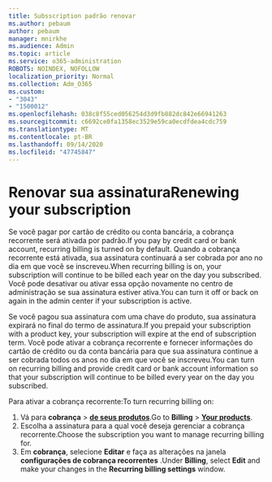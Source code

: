```yaml
---
title: Subsscription padrão renovar
ms.author: pebaum
author: pebaum
manager: mnirkhe
ms.audience: Admin
ms.topic: article
ms.service: o365-administration
ROBOTS: NOINDEX, NOFOLLOW
localization_priority: Normal
ms.collection: Adm_O365
ms.custom:
- "3043"
- "1500012"
ms.openlocfilehash: 038c8f55ced056254d3d9fb882dc842e66941263
ms.sourcegitcommit: c6692ce0fa1358ec3529e59ca0ecdfdea4cdc759
ms.translationtype: MT
ms.contentlocale: pt-BR
ms.lasthandoff: 09/14/2020
ms.locfileid: "47745847"
---
```

# <a name="renewing-your-subscription"></a><span data-ttu-id="53846-102">Renovar sua assinatura</span><span class="sxs-lookup"><span data-stu-id="53846-102">Renewing your subscription</span></span>

<span data-ttu-id="53846-103">Se você pagar por cartão de crédito ou conta bancária, a cobrança recorrente será ativada por padrão.</span><span class="sxs-lookup"><span data-stu-id="53846-103">If you pay by credit card or bank account, recurring billing is turned on by default.</span></span> <span data-ttu-id="53846-104">Quando a cobrança recorrente está ativada, sua assinatura continuará a ser cobrada por ano no dia em que você se inscreveu.</span><span class="sxs-lookup"><span data-stu-id="53846-104">When recurring billing is on, your subscription will continue to be billed each year on the day you subscribed.</span></span> <span data-ttu-id="53846-105">Você pode desativar ou ativar essa opção novamente no centro de administração se sua assinatura estiver ativa.</span><span class="sxs-lookup"><span data-stu-id="53846-105">You can turn it off or back on again in the admin center if your subscription is active.</span></span>

<span data-ttu-id="53846-106">Se você pagou sua assinatura com uma chave do produto, sua assinatura expirará no final do termo de assinatura.</span><span class="sxs-lookup"><span data-stu-id="53846-106">If you prepaid your subscription with a product key, your subscription will expire at the end of subscription term.</span></span> <span data-ttu-id="53846-107">Você pode ativar a cobrança recorrente e fornecer informações do cartão de crédito ou da conta bancária para que sua assinatura continue a ser cobrada todos os anos no dia em que você se inscreveu.</span><span class="sxs-lookup"><span data-stu-id="53846-107">You can turn on recurring billing and provide credit card or bank account information so that your subscription will continue to be billed every year on the day you subscribed.</span></span>

<span data-ttu-id="53846-108">Para ativar a cobrança recorrente:</span><span class="sxs-lookup"><span data-stu-id="53846-108">To turn recurring billing on:</span></span> 

1. <span data-ttu-id="53846-109">Vá para **cobrança**  >  **[de seus produtos](https://go.microsoft.com/fwlink/p/?linkid=842054)**.</span><span class="sxs-lookup"><span data-stu-id="53846-109">Go to **Billing** > **[Your products](https://go.microsoft.com/fwlink/p/?linkid=842054)**.</span></span>
2. <span data-ttu-id="53846-110">Escolha a assinatura para a qual você deseja gerenciar a cobrança recorrente.</span><span class="sxs-lookup"><span data-stu-id="53846-110">Choose the subscription you want to manage recurring billing for.</span></span>
3. <span data-ttu-id="53846-111">Em **cobrança**, selecione **Editar** e faça as alterações na janela **configurações de cobrança recorrentes** .</span><span class="sxs-lookup"><span data-stu-id="53846-111">Under **Billing**, select **Edit** and make your changes in the **Recurring billing settings** window.</span></span> 